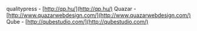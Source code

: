 qualitypress - [http://qp.hu/](http://qp.hu/)
Quazar - [http://www.quazarwebdesign.com/](http://www.quazarwebdesign.com/)
Qube - [http://qubestudio.com/](http://qubestudio.com/)